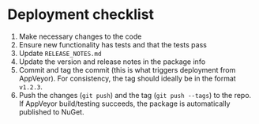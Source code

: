 Deployment checklist
====================

1. Make necessary changes to the code
2. Ensure new functionality has tests and that the tests pass
3. Update `RELEASE_NOTES.md`
4. Update the version and release notes in the package info
5. Commit and tag the commit (this is what triggers deployment from AppVeyor). For consistency, the tag should ideally be in the format `v1.2.3`.
6. Push the changes (`git push`) and the tag (`git push --tags`) to the repo. If AppVeyor build/testing succeeds, the package is automatically published to NuGet.
